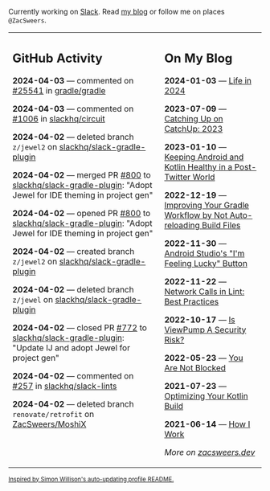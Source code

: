 Currently working on [Slack](https://slack.com/). Read [my blog](https://zacsweers.dev/) or follow me on places `@ZacSweers`.

<table><tr><td valign="top" width="60%">

## GitHub Activity
<!-- githubActivity starts -->
**2024-04-03** — commented on [#25541](https://github.com/gradle/gradle/issues/25541#issuecomment-2034816479) in [gradle/gradle](https://github.com/gradle/gradle)

**2024-04-03** — commented on [#1006](https://github.com/slackhq/circuit/pull/1006#issuecomment-2034804166) in [slackhq/circuit](https://github.com/slackhq/circuit)

**2024-04-02** — deleted branch `z/jewel2` on [slackhq/slack-gradle-plugin](https://github.com/slackhq/slack-gradle-plugin)

**2024-04-02** — merged PR [#800](https://github.com/slackhq/slack-gradle-plugin/pull/800) to [slackhq/slack-gradle-plugin](https://github.com/slackhq/slack-gradle-plugin): "Adopt Jewel for IDE theming in project gen"

**2024-04-02** — opened PR [#800](https://github.com/slackhq/slack-gradle-plugin/pull/800) to [slackhq/slack-gradle-plugin](https://github.com/slackhq/slack-gradle-plugin): "Adopt Jewel for IDE theming in project gen"

**2024-04-02** — created branch `z/jewel2` on [slackhq/slack-gradle-plugin](https://github.com/slackhq/slack-gradle-plugin)

**2024-04-02** — deleted branch `z/jewel` on [slackhq/slack-gradle-plugin](https://github.com/slackhq/slack-gradle-plugin)

**2024-04-02** — closed PR [#772](https://github.com/slackhq/slack-gradle-plugin/pull/772) to [slackhq/slack-gradle-plugin](https://github.com/slackhq/slack-gradle-plugin): "Update IJ and adopt Jewel for project gen"

**2024-04-02** — commented on [#257](https://github.com/slackhq/slack-lints/pull/257#issuecomment-2032310332) in [slackhq/slack-lints](https://github.com/slackhq/slack-lints)

**2024-04-02** — deleted branch `renovate/retrofit` on [ZacSweers/MoshiX](https://github.com/ZacSweers/MoshiX)
<!-- githubActivity ends -->
</td><td valign="top" width="40%">

## On My Blog
<!-- blog starts -->
**2024-01-03** — [Life in 2024](https://www.zacsweers.dev/life-in-2024/)

**2023-07-09** — [Catching Up on CatchUp: 2023](https://www.zacsweers.dev/catching-up-on-catchup-2023/)

**2023-01-10** — [Keeping Android and Kotlin Healthy in a Post-Twitter World](https://www.zacsweers.dev/keeping-android-healthy/)

**2022-12-19** — [Improving Your Gradle Workflow by Not Auto-reloading Build Files](https://www.zacsweers.dev/improving-your-workflow-by-not-auto-reloading-build-files/)

**2022-11-30** — [Android Studio's "I'm Feeling Lucky" Button](https://www.zacsweers.dev/android-studios-im-feeling-lucky-button/)

**2022-11-22** — [Network Calls in Lint: Best Practices](https://www.zacsweers.dev/network-calls-in-lint-best-practices/)

**2022-10-17** — [Is ViewPump A Security Risk?](https://www.zacsweers.dev/is-viewpump-a-security-risk/)

**2022-05-23** — [You Are Not Blocked](https://www.zacsweers.dev/you-are-not-blocked/)

**2021-07-23** — [Optimizing Your Kotlin Build](https://www.zacsweers.dev/optimizing-your-kotlin-build/)

**2021-06-14** — [How I Work](https://www.zacsweers.dev/how-i-work/)
<!-- blog ends -->
_More on [zacsweers.dev](https://zacsweers.dev/)_
</td></tr></table>

<sub><a href="https://simonwillison.net/2020/Jul/10/self-updating-profile-readme/">Inspired by Simon Willison's auto-updating profile README.</a></sub>
